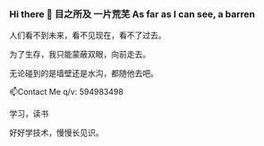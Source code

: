 ### Hi there 👋  目之所及 一片荒芜   As far as I can see, a barren

人们看不到未来，看不见现在，看不了过去。

为了生存，我只能蒙蔽双眼，向前走去。

无论碰到的是墙壁还是水沟，都随他去吧。

📫Contact Me  q/v: 594983498

学习，读书

好好学技术，慢慢长见识。


